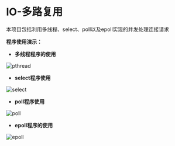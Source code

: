 # IO-多路复用
本项目包括利用多线程、select、poll以及epoll实现的并发处理连接请求



**程序使用演示：**

- **多线程程序的使用**

![pthread](E:\projects\select-poll-epoll\picture\pthread.png)

- **select程序使用**

![select](E:\projects\select-poll-epoll\picture\select.png)

- **poll程序使用**

![poll](E:\projects\select-poll-epoll\picture\poll.png)



- **epoll程序的使用**

![epoll](E:\projects\select-poll-epoll\picture\epoll.png)

